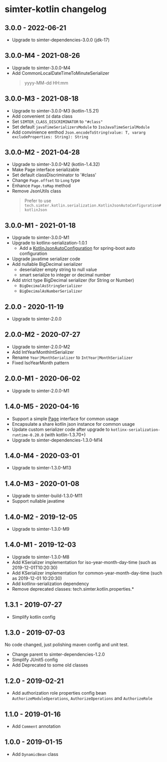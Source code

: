 # simter-kotlin changelog

## 3.0.0 - 2022-06-21

- Upgrade to simter-dependencies-3.0.0 (jdk-17)

## 3.0.0-M4 - 2021-08-26

- Upgrade to simter-3.0.0-M4
- Add CommonLocalDateTimeToMinuteSerializer
    > yyyy-MM-dd HH:mm

## 3.0.0-M3 - 2021-08-18

- Upgrade to simter-3.0.0-M3 (kotlin-1.5.21)
- Add convenient `Id` data class
- Set `SIMTER_CLASS_DISCRIMINATOR` to `"#class"`
- Set default `javaTimeSerializersModule` to `IsoJavaTimeSerialModule`
- Add convinience emthod `Json.encodeToString(value: T, vararg excludeProperties: String): String`

## 3.0.0-M2 - 2021-04-28

- Upgrade to simter-3.0.0-M2 (kotlin-1.4.32)
- Make Page interface serializable
- Set default classDiscriminator to '#class'
- Change `Page.offset` to `Long` type
- Enhance `Page.toMap` method
- Remove JsonUtils class
    > Prefer to use `tech.simter.kotlin.serialization.KotlinJsonAutoConfiguration#kotlinJson`

## 3.0.0-M1 - 2021-01-18

- Upgrade to simter-3.0.0-M1
- Upgrade to kotlinx-serialization-1.0.1
    - Add a [KotlinJsonAutoConfiguration] for spring-boot auto configuration
- Upgrade javatime serializer code
- Add nullable BigDecimal serializer
    - deserializer empty string to null value
    - smart serialize to integer or decimal number
- Add strict type BigDecimal serializer (for String or Number)
    - `BigDecimalAsStringSerializer`
    - `BigDecimalAsNumberSerializer`

[KotlinJsonAutoConfiguration]: https://github.com/simter/simter-kotlin/blob/master/src/main/kotlin/tech/simter/kotlin/serialization/KotlinJsonAutoConfiguration.kt

## 2.0.0 - 2020-11-19

- Upgrade to simter-2.0.0

## 2.0.0-M2 - 2020-07-27

- Upgrade to simter-2.0.0-M2
- Add IntYearMonthIntSerializer
- Rename `Year|MonthSerializer` to `IntYear|MonthSerializer`
- Fixed IsoYearMonth pattern

## 2.0.0-M1 - 2020-06-02

- Upgrade to simter-2.0.0-M1

## 1.4.0-M5 - 2020-04-16

- Support a simple [Page] interface for common usage
- Encapsulate a share kotlin json instance for common usage
- Update custom serializer code after upgrade to `kotlinx-serialization-runtime-0.20.0` (with kotlin-1.3.70+)
- Upgrade to simter-dependencies-1.3.0-M14

[Page]: https://github.com/simter/simter-kotlin/blob/master/src/main/kotlin/tech/simter/kotlin/data/Page.kt

## 1.4.0-M4 - 2020-03-01

- Upgrade to simter-1.3.0-M13

## 1.4.0-M3 - 2020-01-08

- Upgrade to simter-build-1.3.0-M11
- Support nullable javatime

## 1.4.0-M2 - 2019-12-05

- Upgrade to simter-1.3.0-M9

## 1.4.0-M1 - 2019-12-03

- Upgrade to simter-1.3.0-M8
- Add KSerializer implementation for iso-year-month-day-time (such as 2019-12-01T10:20:30)
- Add KSerializer implementation for common-year-month-day-time (such as 2019-12-01 10:20:30)
- Add kotlinx-serialization dependency
- Remove deprecated classes: tech.simter.kotlin.properties.*

## 1.3.1 - 2019-07-27

- Simplify kotlin config

## 1.3.0 - 2019-07-03

No code changed, just polishing maven config and unit test.

- Change parent to simter-dependencies-1.2.0
- Simplify JUnit5 config
- Add Deprecated to some old classes

## 1.2.0 - 2019-02-21

- Add authorization role properties config bean `AuthorizeModuleOperations`, `AuthorizeOperations` and `AuthorizeRole`

## 1.1.0 - 2019-01-16

- Add `Comment` annotation

## 1.0.0 - 2019-01-15

- Add `DynamicBean` class